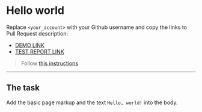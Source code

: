 # Hello world
Replace `<your_account>` with your Github username and copy the links to Pull Request description:
- [DEMO LINK](https://tania-kuzmenko.github.io/layout_hello-world/)
- [TEST REPORT LINK](https://tania-kuzmenko.github.io/layout_hello-world/report/html_report/)

> Follow [this instructions](https://mate-academy.github.io/layout_task-guideline/#how-to-solve-the-layout-tasks-on-github)
___

## The task
Add the basic page markup and the text `Hello, world!` into the body.
